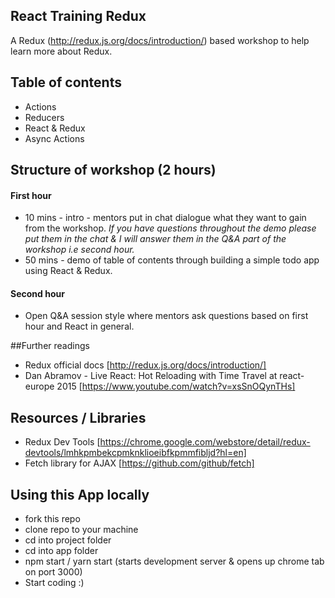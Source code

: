 ## React Training Redux
A Redux (http://redux.js.org/docs/introduction/) based workshop to help learn more about Redux.

## Table of contents
- Actions
- Reducers
- React & Redux
- Async Actions

## Structure of workshop (2 hours)

#### First hour
- 10 mins - intro - mentors put in chat dialogue what they want to gain from the workshop. _If you have questions throughout the demo please put them in the chat & I will answer them in the Q&A part of the workshop i.e second hour._
- 50 mins - demo of table of contents through building a simple todo app using React & Redux.

#### Second hour
- Open Q&A session style where mentors ask questions based on first hour and React in general.

##Further readings
- Redux official docs [http://redux.js.org/docs/introduction/]
- Dan Abramov - Live React: Hot Reloading with Time Travel at react-europe 2015
 [https://www.youtube.com/watch?v=xsSnOQynTHs]
 
## Resources / Libraries
- Redux Dev Tools [https://chrome.google.com/webstore/detail/redux-devtools/lmhkpmbekcpmknklioeibfkpmmfibljd?hl=en]
- Fetch library for AJAX [https://github.com/github/fetch]

## Using this App locally
- fork this repo
- clone repo to your machine
- cd into project folder
- cd into app folder
- npm start / yarn start (starts development server & opens up chrome tab on port 3000)
- Start coding :)
